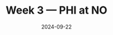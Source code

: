 ---
layout: game
title: Week 3 — PHI at NO
season: 2024
game_id: 2024_03_PHI_NO
week: 3
date: 2024-09-22
home_team: NO
away_team: PHI
final_home: 12
final_away: 15
pbp_url: /assets/data/pbp/2024/2024_03_PHI_NO.csv.gz
---